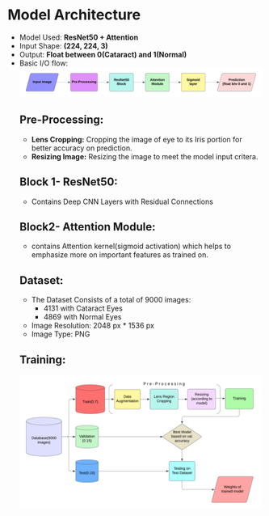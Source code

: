 # Model Architecture
- Model Used: **ResNet50 + Attention**
- Input Shape: **(224, 224, 3)**
- Output: **Float between 0(Cataract) and 1(Normal)**
- Basic I/O flow: 
    ![alt text](https://github.com/Tanishq-Godha/Cataract_Detection/blob/master/Docs/images/Copy%20of%20SIDDHI_flowchart(1).png?raw=true)
    ## Pre-Processing:
    - **Lens Cropping:** Cropping the image of eye to its Iris portion for better accuracy on prediction.
    - **Resizing Image:** Resizing the image to meet the model input critera.  
	## Block 1- ResNet50:
	- Contains Deep CNN Layers with Residual Connections 
	## Block2- Attention Module:
	- contains Attention kernel(sigmoid activation) which helps to emphasize more on important features as trained on.
	## Dataset:
	- The Dataset Consists of a total of 9000 images:
		+ 4131 with Cataract Eyes
		+ 4869 with Normal Eyes
	- Image Resolution: 2048 px * 1536 px
	- Image Type: PNG
	## Training:
	![alt text](https://github.com/Tanishq-Godha/Cataract_Detection/blob/master/Docs/images/SIDDHI_flowchart(2).png?raw=true) 